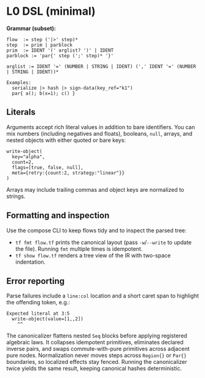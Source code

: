# L0 DSL (minimal)

**Grammar (subset):**
```
flow  := step ('|>' step)*
step  := prim | parblock
prim  := IDENT '(' arglist? ')' | IDENT
parblock := 'par{' step (';' step)* '}'

arglist := IDENT '=' (NUMBER | STRING | IDENT) (',' IDENT '=' (NUMBER | STRING | IDENT))*

Examples:
  serialize |> hash |> sign-data(key_ref="k1")
  par{ a(); b(x=1); c() }
```

## Literals

Arguments accept rich literal values in addition to bare identifiers. You can mix
numbers (including negatives and floats), booleans, `null`, arrays, and nested
objects with either quoted or bare keys:

```
write-object(
  key="alpha",
  count=2,
  flags=[true, false, null],
  meta={retry:{count:2, strategy:"linear"}}
)
```

Arrays may include trailing commas and object keys are normalized to strings.

## Formatting and inspection

Use the compose CLI to keep flows tidy and to inspect the parsed tree:

* `tf fmt flow.tf` prints the canonical layout (pass `-w`/`--write` to update the file).
  Running `fmt` multiple times is idempotent.
* `tf show flow.tf` renders a tree view of the IR with two-space indentation.

## Error reporting

Parse failures include a `line:col` location and a short caret span to highlight
the offending token, e.g.:

```
Expected literal at 3:5
  write-object(value=[1,,2])
    ^^
```

The canonicalizer flattens nested `Seq` blocks before applying registered algebraic laws.
It collapses idempotent primitives, eliminates declared inverse pairs, and swaps commute-with-pure primitives across adjacent pure nodes.
Normalization never moves steps across `Region{}` or `Par{}` boundaries, so localized effects stay fenced.
Running the canonicalizer twice yields the same result, keeping canonical hashes deterministic.
